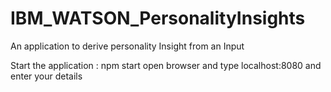 # IBM_WATSON_PersonalityInsights
An application to derive personality Insight from an Input


Start the application : npm start
open browser and type localhost:8080 and enter your details
